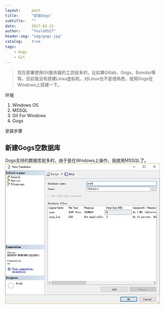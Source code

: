 ```yaml
---
layout:     post
title:      "安装Gogs"
subtitle:   ""
date:       2017-03-13
author:     "Tesla9527"
header-img: "img/gogs.jpg"
catalog:    true
tags:
    - Gogs
    - Git
---
```

>现在部署使用Git服务器的工具挺多的，比如果Gitlab，Gogs，Bonobo等等。目前我没有搭建Linxu虚拟机，对Linux也不是很熟悉，就用Gogs在Windows上搭建一下。

环境
1. Windows OS
2. MSSQL
3. Git For Windows
4. Gogs

安装步骤
## 新建Gogs空数据库
Gogs支持的数据库挺多的，由于是在Windows上操作，我就用MSSQL了。
![img](/img/in-post/gogs1.jpg)






